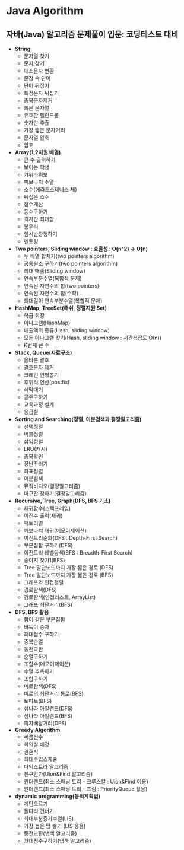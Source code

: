 # Java Algorithm

## 자바(Java) 알고리즘 문제풀이 입문: 코딩테스트 대비 
-  **String**
      - 문자열 찾기
      - 문자 찾기
      - 대소문자 변환
      - 문장 속 단어
      - 단어 뒤집기
      - 특정문자 뒤집기
      - 중복문자제거
      - 회문 문자열
      - 유효한 팰린드롬
      - 숫자만 추출
      - 가장 짧은 문자거리
      - 문자열 압축
      - 암호
-  **Array(1,2차원 배열)**
      - 큰 수 출력하기
      - 보이는 학생
      - 가위바위보
      - 피보나치 수열
      - 소수(에라토스테네스 체)
      - 뒤집은 소수
      - 점수계산
      - 등수구하기
      - 격자판 최대합
      - 봉우리
      - 임시반장정하기
      - 멘토링
-  **Two pointers, Sliding window : 효율성 : O(n^2) -> O(n)**
      - 두 배열 합치기(two pointers algorithm)
      - 공통원소 구하기(two pointers algorithm)
      - 최대 매출(Sliding window)
      - 연속부분수열(복합적 문제)
      - 연속된 자연수의 합(two pointers)
      - 연속된 자연수의 합(수학)
      - 최대길이 연속부분수열(복합적 문제)
-  **HashMap, TreeSet(해쉬, 정렬지원 Set)**
      -  학급 회장
      -  아나그램(HashMap)
      -  매출액의 종류(Hash, sliding window)
      -  모든 아나그램 찾기(Hash, sliding window : 시간복잡도 O(n))
      -  K번째 큰 수
-  **Stack, Queue(자료구조)**
      -  올바른 괄호
      -  괄호문자 제거
      -  크레인 인형뽑기
      -  후위식 연산(postfix)
      -  쇠막대기
      -  공주구하기
      -  교육과정 설계
      -  응급실
-  **Sorting and Searching(정렬, 이분검색과 결정알고리즘)**
      -  선택정렬
      -  버블정렬
      -  삽입정렬
      -  LRU(캐시)
      -  중복확인
      -  장난꾸러기
      -  좌표정렬
      -  이분섬색
      -  뮤직비디오(결정알고리즘)
      -  마구간 정하기(결정알고리즘)
-  **Recursive, Tree, Graph(DFS, BFS 기초)**
      -  재귀함수(스택프레임)
      -  이진수 출력(재귀)
      -  팩토리얼
      -  피보나치 재귀(메모이제이션)
      -  이진트리순화(DFS : Depth-First Search)
      -  부분집합 구하기(DFS)
      -  이진트리 레벨탐색(BFS : Breadth-First Search)
      -  송아지 찾기1(BFS)
      -  Tree 말단노드까지 가장 짧은 경로 (DFS)
      -  Tree 말단노드까지 가장 짧은 경로 (BFS)
      -  그래프와 인접행렬
      -  경로탐색(DFS)
      -  경로탐색(인접리스트, ArrayList)
      -  그래프 최단거리(BFS)
-  **DFS, BFS 활용**
      - 합이 같은 부분집합
      - 바둑이 승차
      - 최대점수 구하기
      - 중복순열
      - 동전교환
      - 순열구하기
      - 조합수(메모이제이션)
      - 수열 추측하기
      - 조합구하기
      - 미로탐색(DFS)
      - 미로의 최단거리 통로(BFS)
      - 토마토(BFS)
      - 섬나라 아일랜드(DFS)
      - 섬나라 아일랜드(BFS)
      - 피자배달거리(DFS)
-  **Greedy Algorithm**
   - 씨름선수
   - 회의실 배정
   - 결혼식
   - 최대수입스케쥴
   - 다익스트라 알고리즘
   - 친구안가(Uion&Find 알고리즘)
   - 원더랜드(최소 스패닝 트리 - 크루스칼 : Uion&Find 이용)
   - 원더랜드(최소 스패닝 트리 - 프림 : PriorityQueue 활용)
-  **dynamic programming(동적계획법)**
      -  계단오르기
      -  돌다리 건너기
      -  최대부분증가수열(LIS)
      -  가장 높은 탑 쌓기 (LIS 응용)
      -  동전교환(냅색 알고리즘)
      -  최대점수구하기(냅색 알고리즘)
